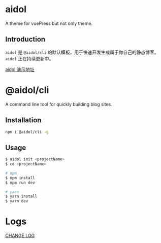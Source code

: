 # aidol

A theme for vuePress but not only theme.

## Introduction

`aidol` 是 `@aidol/cli` 的默认模板，用于快速开发生成属于你自己的静态博客。`aidol` 正在持续更新中。

<a href="http://elenhong.gitee.io/aidol/" target="_blank">aidol 演示地址</a>

# @aidol/cli

A command line tool for quickly building blog sites.

## Installation

``` bash
npm i @aidol/cli -g
```

## Usage

``` bash
$ aidol init <projectName>
$ cd <projectName>

# npm
$ npm install
$ npm run dev

# yarn
$ yarn install
$ yarn dev
```

# Logs

[CHANGE LOG](./CHANGELOG.md)

